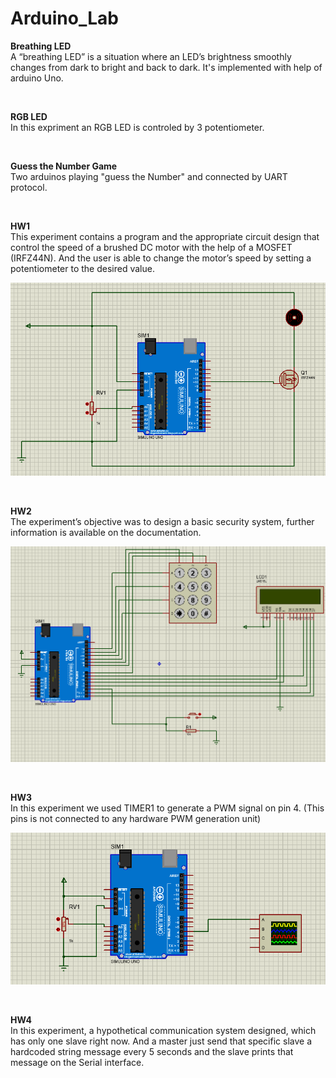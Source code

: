 # Arduino_Lab


**Breathing LED** <br />
A “breathing LED” is a situation where an LED’s brightness smoothly changes from dark to bright and back to dark. It's implemented with help of arduino Uno.

<br />

**RGB LED** <br />
In this expriment an RGB LED is controled by 3 potentiometer.

<br />

**Guess the Number Game** <br />
Two arduinos playing "guess the Number" and connected by UART protocol.

<br />

**HW1** <br />
This experiment contains a program and the appropriate circuit design that control the speed of
a brushed DC motor with the help of a MOSFET (IRFZ44N). And the user is able to change the motor’s
speed by setting a potentiometer to the desired value.


![Alt text](/HW1/Screenshot_20230102_115032.png)

<br />

**HW2** <br />
The experiment’s objective was to design a basic security system, further information is available on the documentation.


![Alt text](/HW2/Screenshot_20230102_115251.png)

<br />

**HW3** <br />
In this experiment we used TIMER1 to generate a PWM signal on pin 4. (This pins is not connected
to any hardware PWM generation unit)

![Alt text](/HW3/Screenshot_20230102_115318.png)

<br />

**HW4** <br />
In this experiment, a hypothetical communication system designed, which has only one slave right now. And a master just send that specific slave a 
hardcoded string message every 5 seconds and the slave prints that message on the Serial interface.
